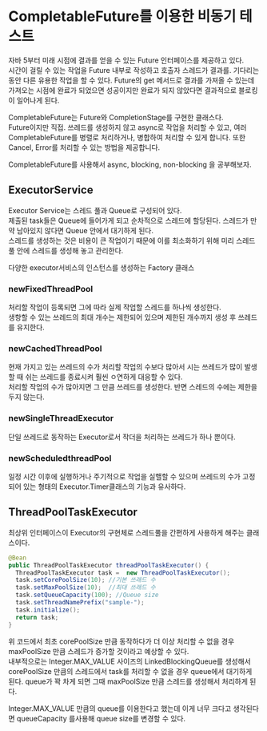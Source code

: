 # CompletableFuture를 이용한 비동기 테스트
자바 5부터 미래 시점에 결과를 얻을 수 있는 Future 인터페이스를 제공하고 있다.  
시간이 걸릴 수 있는 작업을 Future 내부로 작성하고 호출자 스레드가 결과를. 기다리는 동안 다른 유용한 작업을 할 수 있다.
Future의 get 메서드로 결과를 가져올 수 있는데 가져오는 시점에 완료가 되었으면 성공이지만 완료가 되지 않았다면 결과적으로 블로킹이 일어나게 된다.  

CompletableFuture는 Future와 CompletionStage를 구현한 클래스다.  
Future이지만 직접. 쓰레드를 생성하지 않고 async로 작업을 처리할 수 있고, 여러 CompletableFuture를 병렬로 처리하거나, 병합하여 처리할 수 있게 합니다. 
또한 Cancel, Error를 처리할 수 있는 방법을 제공합니다.

CompletableFuture를 사용해서 async, blocking, non-blocking 을 공부해보자. 

## ExecutorService
Executor Service는 스레드 풀과 Queue로 구성되어 있다.  
제출된 task들은 Queue에 들어가게 되고 순차적으로 스레드에 할당된다. 스레드가 만약 남아있지 않다면 Queue 안에서 대기하게 된다.  
스레드를 생성하는 것은 비용이 큰 작업이기 때문에 이를 최소화하기 위해 미리 스레드 풀 안에 스레드를 생성해 놓고 관리한다.  


다양한 executor서비스의 인스턴스를 생성하는 Factory 클래스

### newFixedThreadPool
처리할 작업이 등록되면 그에 따라 실제 작업할 스레드를 하나씩 생성한다.  
생항할 수 있는 쓰레드의 최대 개수는 제한되어 있으며 제한된 개수까지 생성 후 쓰레드를 유지한다.

### newCachedThreadPool
현재 가지고 있는 쓰레드의 수가 처리할 작업의 수보다 많아서 시는 쓰레드가 많이 발생할 때 쉬는 쓰레드를 종료시켜 훨씬 ㅇ연하게 대응할 수 있다.  
처리할 작업의 수가 많아지면 그 만큼 쓰레드를 생성한다. 반면 스레드의 수에는 제한을 두지 않는다.

### newSingleThreadExecutor
단일 쓰레드로 동작하는 Executor로서 작더을 처리하는 쓰레드가 하나 뿐이다.

### newScheduledthreadPool
일정 시간 이후에 실행하거나 주기적으로 작업을 실핼할 수 있으며 쓰레드의 수가 고정되어 있는 형태의 Executor.Timer클래스의 기능과 유사하다.

## ThreadPoolTaskExecutor
최상위 인터페이스이 Executor의 구현체로 스레드풀을 간편하게 사용하게 해주는 클래스이다.  

``` java
@Bean
public ThreadPoolTaskExecutor threadPoolTaskExecutor() {
  ThreadPoolTaskExecutor task =  new ThreadPoolTaskExecutor();
  task.setCorePoolSize(10); //기본 쓰래드 수
  task.setMaxPoolSize(10);  //최대 쓰래드 수
  task.setQueueCapacity(100); //Queue size
  task.setThreadNamePrefix("sample-");
  task.initialize();
  return task;
}
```
위 코드에서 최초 corePoolSize 만큼 동작하다가 더 이상 처리할 수 없을 경우 maxPoolSize 만큼 스레드가 증가할 것이라고 예상할 수 있다.  
내부적으로는 Integer.MAX_VALUE 사이즈의 LinkedBlockingQueue를 생성해서 corePoolSize 만큼의 스레드에서 task를 처리할 수 없을 경우 queue에서 대기하게 된다. 
queue가 꽉 차게 되면 그때 maxPoolSize 만큼 스레드를 생성해서 처리하게 된다.

Integer.MAX_VALUE 만큼의 queue를 이용한다고 했는데 이게 너무 크다고 생각된다면 queueCapacity 를사용해 queue size를 변경할 수 있다.
